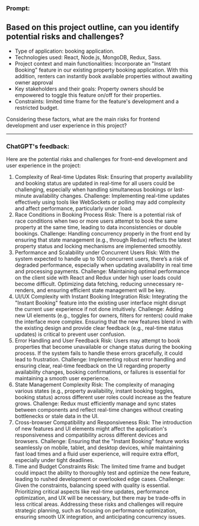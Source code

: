 ### Prompt:
## Based on this project outline, can you identify potential risks and challenges?

- Type of application: booking application.
- Technologies used: React, Node.js, MongoDB, Redux, Sass.
- Project context and main functionalities: Incorporate an "Instant Booking" feature in our existing property booking application. With this addition, renters can instantly book available properties without awaiting owner approval
- Key stakeholders and their goals: Property owners should be empowered to toggle this feature on/off for their properties.
- Constraints: limited time frame for the feature's development and a restricted budget.

Considering these factors, what are the main risks for frontend development and user experience in this project?

 ---

### ChatGPT's feedback:

Here are the potential risks and challenges for front-end development and user experience in the project:

1. Complexity of Real-time Updates
Risk: Ensuring that property availability and booking status are updated in real-time for all users could be challenging, especially when handling simultaneous bookings or last-minute availability changes.
Challenge: Implementing real-time updates effectively using tools like WebSockets or polling may add complexity and affect performance, particularly under load.
2. Race Conditions in Booking Process
Risk: There is a potential risk of race conditions when two or more users attempt to book the same property at the same time, leading to data inconsistencies or double bookings.
Challenge: Handling concurrency properly in the front end by ensuring that state management (e.g., through Redux) reflects the latest property status and locking mechanisms are implemented smoothly.
3. Performance and Scalability under Concurrent Users
Risk: With the system expected to handle up to 100 concurrent users, there’s a risk of degraded performance, especially when updating availability in real time and processing payments.
Challenge: Maintaining optimal performance on the client side with React and Redux under high user loads could become difficult. Optimizing data fetching, reducing unnecessary re-renders, and ensuring efficient state management will be key.
4. UI/UX Complexity with Instant Booking Integration
Risk: Integrating the "Instant Booking" feature into the existing user interface might disrupt the current user experience if not done intuitively.
Challenge: Adding new UI elements (e.g., toggles for owners, filters for renters) could make the interface more complex. Ensuring that the new features blend in with the existing design and provide clear feedback (e.g., real-time status updates) is critical to prevent user confusion.
5. Error Handling and User Feedback
Risk: Users may attempt to book properties that become unavailable or change status during the booking process. If the system fails to handle these errors gracefully, it could lead to frustration.
Challenge: Implementing robust error handling and ensuring clear, real-time feedback on the UI regarding property availability changes, booking confirmations, or failures is essential for maintaining a smooth user experience.
6. State Management Complexity
Risk: The complexity of managing various states (e.g., property availability, instant booking toggles, booking status) across different user roles could increase as the feature grows.
Challenge: Redux must efficiently manage and sync states between components and reflect real-time changes without creating bottlenecks or stale data in the UI.
7. Cross-browser Compatibility and Responsiveness
Risk: The introduction of new features and UI elements might affect the application's responsiveness and compatibility across different devices and browsers.
Challenge: Ensuring that the "Instant Booking" feature works seamlessly on mobile, tablet, and desktop devices, while maintaining fast load times and a fluid user experience, will require extra effort, especially under tight deadlines.
8. Time and Budget Constraints
Risk: The limited time frame and budget could impact the ability to thoroughly test and optimize the new feature, leading to rushed development or overlooked edge cases.
Challenge: Given the constraints, balancing speed with quality is essential. Prioritizing critical aspects like real-time updates, performance optimization, and UX will be necessary, but there may be trade-offs in less critical areas.
Addressing these risks and challenges will require strategic planning, such as focusing on performance optimization, ensuring smooth UX integration, and anticipating concurrency issues.